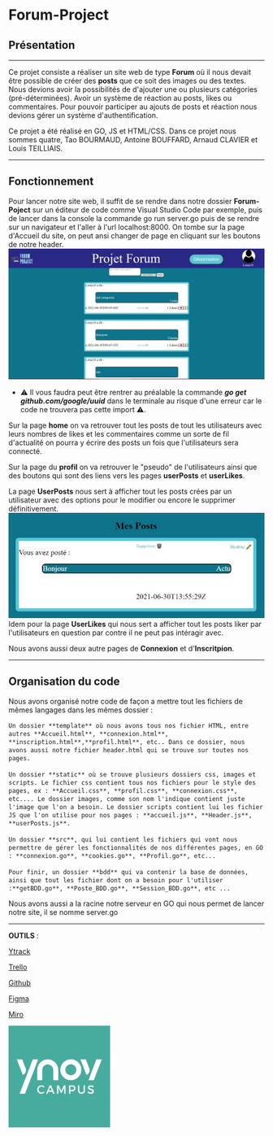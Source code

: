 # Forum-Project

## Présentation
***
Ce projet consiste a réaliser un site web de type **Forum** où il nous devait être possible de créer des **posts** que ce soit des images ou des textes. Nous devions avoir la possibilités de d'ajouter une ou plusieurs catégories (pré-déterminées). Avoir un système de réaction au posts, likes ou commentaires.
Pour pouvoir participer au ajouts de posts et réaction nous devions gérer un système d'authentification. 

Ce projet a été réalisé en GO, JS et HTML/CSS.
Dans ce projet nous sommes quatre, Tao BOURMAUD, Antoine BOUFFARD, Arnaud CLAVIER et Louis TEILLIAIS.   

***
## Fonctionnement

Pour lancer notre site web, il suffit de se rendre dans notre dossier **Forum-Poject** sur un éditeur de code comme Visual Studio Code par exemple, puis de lancer dans la console la commande go run server.go puis de se rendre sur un navigateur et l'aller à l'url localhost:8000. On tombe sur la page d'Accueil du site, on peut ansi changer de page en cliquant sur les boutons de notre header.
![](static/img/apercuForum.JPG)

* ⚠️ Il vous faudra peut être rentrer au préalable la commande ***go get github.com/google/uuid*** dans le terminale au risque d'une erreur car le code ne trouvera pas cette import ⚠️. 

Sur la page **home** on va retrouver tout les posts de tout les utilisateurs avec leurs nombres de likes et les commentaires comme un sorte de fil d'actualité on pourra y écrire des posts un fois que l'utilisateurs sera connecté. 

Sur la page du **profil** on va retrouver le "pseudo" de l'utilisateurs ainsi que des boutons qui sont des liens vers les pages **userPosts** et **userLikes**. 

La page **UserPosts** nous sert à afficher tout les posts crées par un utilisateur avec des options pour le modifier ou encore le supprimer définitivement. 
![](static/img/userposts.JPG)
Idem pour la page **UserLikes** qui nous sert a afficher tout les posts liker par l'utilisateurs en question par contre il ne peut pas intéragir avec. 

Nous avons aussi deux autre pages de **Connexion** et d'**Inscritpion**.

***
## Organisation du code

Nous avons organisé notre code de façon a mettre tout les fichiers de mêmes langages dans les mêmes dossier :

    Un dossier **template** où nous avons tous nos fichier HTML, entre autres **Accueil.html**, **connexion.html**, **inscription.html**,**profil.html**, etc.. Dans ce dossier, nous avons aussi notre fichier header.html qui se trouve sur toutes nos pages.

    Un dossier **static** où se trouve plusieurs dossiers css, images et scripts. Le fichier css contient tous nos fichiers pour le style des pages, ex : **Accueil.css**, **profil.css**, **connexion.css**, etc.... Le dossier images, comme son nom l'indique contient juste l'image que l'on a besoin. Le dossier scripts contient lui les fichier JS que l'on utilise pour nos pages : **accueil.js**, **Header.js**, **userPosts.js**.

    Un dossier **src**, qui lui contient les fichiers qui vont nous permettre de gérer les fonctionnalités de nos différentes pages, en GO : **connexion.go**, **cookies.go**, **Profil.go**, etc... 

    Pour finir, un dossier **bdd** qui va contenir la base de données, ainsi que tout les fichier dont on a besoin pour l'utiliser :**getBDD.go**, **Poste_BDD.go**, **Session_BDD.go**, etc ...


Nous avons aussi a la racine notre serveur en GO qui nous permet de lancer notre site, il se nomme server.go
***


**OUTILS** :


[Ytrack](https://ytrack.learn.ynov.com/intra/nantes/modules-nantes/forum)

[Trello](https://trello.com/b/Uw8svgzO/projet-forum)

[Github](https://github.com/01-edu/public/tree/master/subjects/forum#instructions)

[Figma](https://www.figma.com/file/0csD7xKr5pK5YF2pLch8pM/Untitled?node-id=0%3A1)

[Miro](https://miro.com/welcomeonboard/etZgF6OuEeGWBk7fbvOViFWdDMl9rTU5tBCBydfEG19BL5MpuDGSctqfzjiOF0Mz)


![image](static/img/1618562406336.jpg)
